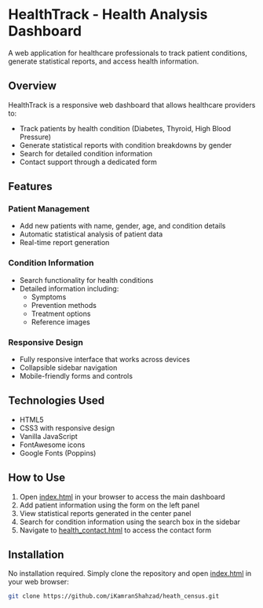 # HealthTrack - Health Analysis Dashboard

A web application for healthcare professionals to track patient conditions, generate statistical reports, and access health information.

## Overview

HealthTrack is a responsive web dashboard that allows healthcare providers to:

- Track patients by health condition (Diabetes, Thyroid, High Blood Pressure)
- Generate statistical reports with condition breakdowns by gender
- Search for detailed condition information
- Contact support through a dedicated form

## Features

### Patient Management

- Add new patients with name, gender, age, and condition details
- Automatic statistical analysis of patient data
- Real-time report generation

### Condition Information

- Search functionality for health conditions
- Detailed information including:
  - Symptoms
  - Prevention methods
  - Treatment options
  - Reference images

### Responsive Design

- Fully responsive interface that works across devices
- Collapsible sidebar navigation
- Mobile-friendly forms and controls

## Technologies Used

- HTML5
- CSS3 with responsive design
- Vanilla JavaScript
- FontAwesome icons
- Google Fonts (Poppins)

## How to Use

1. Open [index.html](index.html) in your browser to access the main dashboard
2. Add patient information using the form on the left panel
3. View statistical reports generated in the center panel
4. Search for condition information using the search box in the sidebar
5. Navigate to [health_contact.html](health_contact.html) to access the contact form

## Installation

No installation required. Simply clone the repository and open [index.html](index.html) in your web browser:

```bash
git clone https://github.com/iKamranShahzad/heath_census.git
```
